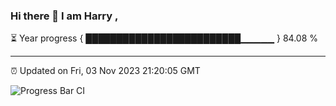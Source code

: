 ### Hi there 👋 I am Harry , 

⏳ Year progress { █████████████████████████▁▁▁▁▁ } 84.08 %

---

⏰ Updated on Fri, 03 Nov 2023 21:20:05 GMT

![Progress Bar CI](https://github.com/duykhang68/duykhang68/workflows/Progress%20Bar%20CI/badge.svg)
